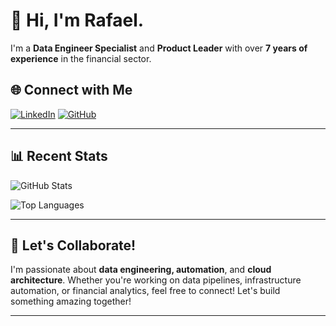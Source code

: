 # 👋 Hi, I'm Rafael. 

I'm a **Data Engineer Specialist** and **Product Leader** with over **7 years of experience** in the financial sector. 

## 🌐 Connect with Me
[![LinkedIn](https://img.shields.io/badge/LinkedIn-blue?style=for-the-badge&logo=linkedin)](https://www.linkedin.com/in/rafael-sousa-melo-ferreira/?locale=en_US)
[![GitHub](https://img.shields.io/badge/GitHub-gray?style=for-the-badge&logo=github)](https://github.com/rafaelsmf)

---

## 📊 Recent Stats
![GitHub Stats](https://github-readme-stats.vercel.app/api?username=yourusername&show_icons=true&theme=radical)

![Top Languages](https://github-readme-stats.vercel.app/api/top-langs/?username=yourusername&layout=compact&theme=radical)

---

## 📌 Let's Collaborate!
I'm passionate about **data engineering, automation**, and **cloud architecture**. Whether you're working on data pipelines, infrastructure automation, or financial analytics, feel free to connect! Let's build something amazing together!

---
